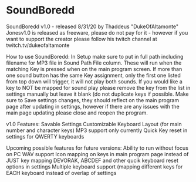 # SoundBoredd
SoundBoredd v1.0 - released 8/31/20 by Thaddeus "DukeOfAltamonte" Jonesv1.0 is released as freeware, please do not pay for it - however if you want to support the creator please follow his twitch channel at twitch.tv/dukeofaltamonte

How to use SoundBoredd:
In Setup make sure to put in full path including filename for MP3 file in Sound Path File column. These will run when the matching Key is pressed when on the main program screen.
If more than one sound button has the same Key assignment, only the first one listed from top down will trigger, it will not play both sounds.
If you would like a key to NOT be mapped for sound play please remove the key from the list in settings manually but leave it blank (do not duplicate keys if possible.
Make sure to Save settings changes, they should reflect on the main program page after updating in settings, however if there are any issues with the main page updating please close and reopen the program.

v1.0 Features: 
Savable Settings
Customizable Keyboard Layout (for main number and character keys)
MP3 support only currently
Quick Key reset in settings for QWERTY keyboards

Upcoming possible features for future versions:
Ability to run without focus on PC
WAV support
Icon mapping on keys in main program page instead of JUST key mapping
DEVORAK, ABCDEF and other qucik keyboard reset options in settings
Multiple keyboard support (mapping different keys for EACH keyboard instead of overlap of settings
